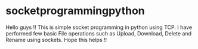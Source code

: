 # socketprogrammingpython
Hello guys !!
 This is simple socket programming in python using TCP.
 I have performed few basic File operations such as Upload, Download, Delete and Rename using sockets.
 Hope this helps !!